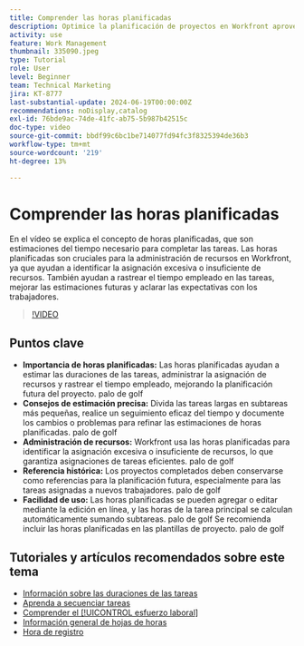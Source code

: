 ```yaml
---
title: Comprender las horas planificadas
description: Optimice la planificación de proyectos en Workfront aprovechando las horas planificadas para estimar las duraciones, administrar los recursos, realizar un seguimiento del tiempo, utilizar referencias históricas y optimizar las asignaciones.
activity: use
feature: Work Management
thumbnail: 335090.jpeg
type: Tutorial
role: User
level: Beginner
team: Technical Marketing
jira: KT-8777
last-substantial-update: 2024-06-19T00:00:00Z
recommendations: noDisplay,catalog
exl-id: 76bde9ac-74de-41fc-ab75-5b987b42515c
doc-type: video
source-git-commit: bbdf99c6bc1be714077fd94fc3f8325394de36b3
workflow-type: tm+mt
source-wordcount: '219'
ht-degree: 13%

---
```


# Comprender las horas planificadas

En el vídeo se explica el concepto de horas planificadas, que son estimaciones del tiempo necesario para completar las tareas.
Las horas planificadas son cruciales para la administración de recursos en Workfront, ya que ayudan a identificar la asignación excesiva o insuficiente de recursos.
También ayudan a rastrear el tiempo empleado en las tareas, mejorar las estimaciones futuras y aclarar las expectativas con los trabajadores.


>[!VIDEO](https://video.tv.adobe.com/v/3445336/?quality=12&learn=on&enablevpops=1&captions=spa)


## Puntos clave

* **Importancia de horas planificadas:** Las horas planificadas ayudan a estimar las duraciones de las tareas, administrar la asignación de recursos y rastrear el tiempo empleado, mejorando la planificación futura del proyecto. palo de golf
* **Consejos de estimación precisa:** Divida las tareas largas en subtareas más pequeñas, realice un seguimiento eficaz del tiempo y documente los cambios o problemas para refinar las estimaciones de horas planificadas. palo de golf
* **Administración de recursos:** Workfront usa las horas planificadas para identificar la asignación excesiva o insuficiente de recursos, lo que garantiza asignaciones de tareas eficientes. palo de golf
* **Referencia histórica:** Los proyectos completados deben conservarse como referencias para la planificación futura, especialmente para las tareas asignadas a nuevos trabajadores. palo de golf
* **Facilidad de uso:** Las horas planificadas se pueden agregar o editar mediante la edición en línea, y las horas de la tarea principal se calculan automáticamente sumando subtareas. palo de golf Se recomienda incluir las horas planificadas en las plantillas de proyecto. palo de golf


## Tutoriales y artículos recomendados sobre este tema

* [Información sobre las duraciones de las tareas](/help/manage-work/tasks/understand-task-durations.md)
* [Aprenda a secuenciar tareas](/help/manage-work/tasks/learn-to-sequence-tasks.md)
* [Comprender el [!UICONTROL esfuerzo laboral]](/help/manage-work/tasks/understand-work-effort.md)
* [Información general de hojas de horas](https://experienceleague.adobe.com/es/docs/workfront/using/timesheets/details/timesheets-overview)
* [Hora de registro](https://experienceleague.adobe.com/es/docs/workfront/using/timesheets/create-and-manage-timesheets-in-adobe-workfront/log-time)
